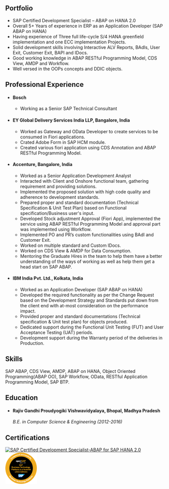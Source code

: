 ## Portfolio

* SAP Certified Development Specialist – ABAP on HANA 2.0
* Overall 5+ Years of experience in ERP as an Application Developer (SAP ABAP on HANA)
* Having experience of Three full life-cycle S/4 HANA greenfield implementation and one ECC implementation
  Projects.
* Solid development skills involving Interactive ALV Reports, BAdIs, User Exit, Customer Exit, BAPI and
  IDocs.
* Good working knowledge in ABAP RESTful Programming Model, CDS View, AMDP and Workflow.
* Well versed in the OOPs concepts and DDIC objects.

## Professional Experience

* #### Bosch
  - Working as a Senior SAP Technical Consultant

* #### EY Global Delivery Services India LLP, Bangalore, India
  - Worked as Gateway and OData Developer to create services to be consumed in Fiori applications.
  - Crated Adobe Form in SAP HCM module.
  - Created various fiori application using CDS Annotation and ABAP RESTful Programming Model.

* #### Accenture, Bangalore, India
  - Worked as a Senior Application Development Analyst
  - Interacted with Client and Onshore functional team, gathering requirement and providing solutions.
  - Implemented the proposed solution with high code quality and adherence to development standards.
  - Prepared proper and standard documentation (Technical Specification & Unit Test Plan) based on
    Functional specification/Business user's input.
  - Developed Stock adjustment Approval (Fiori App), implemented the service using ABAP RESTful
    Programming Model and approval part was implemented using Workflow.
  - Implemented PO and PR’s custom functionalities using BAdI and Customer Exit.
  - Worked on multiple standard and Custom IDocs.
  - Worked on CDS View & AMDP for Data Consumption.
  - Mentoring the Graduate Hires in the team to help them have a better understanding of the ways of
    working as well as help them get a head start on SAP ABAP.

* #### IBM India Pvt. Ltd., Kolkata, India
  - Worked as an Application Developer (SAP ABAP on HANA)
  - Developed the required functionality as per the Change Request based on the Development Strategy
    and Standards put down from the client end with at-most consideration on the performance impact.
  - Provided proper and standard documentations (Technical specification & Unit test plan) for objects
    produced.
  - Dedicated support during the Functional Unit Testing (FUT) and User Acceptance Testing (UAT)
    periods.
  - Development support during the Warranty period of the deliveries in Production.


## Skills
SAP ABAP, CDS View, AMDP, ABAP on HANA, Object Oriented Programming(ABAP OO), SAP Workflow, OData, RESTful Application Programming Model, SAP BTP.


## Education

* #### Rajiv Gandhi Proudyogiki Vishwavidyalaya, Bhopal, Madhya Pradesh

   *B.E. in Computer Science & Engineering (2012-2016)* 


## Certifications
 <p align='left'>
    <a href="https://www.credly.com/badges/f59e36c4-9f15-4fe9-b63d-f374e613c1b3">
      <img src="https://images.credly.com/size/680x680/images/60e6a251-6597-49c9-a349-6b24c981e1b9/E_HANAAW_16.png" alt="SAP Certified Development Specialist-ABAP for SAP HANA            2.0" target="_blank" width="100" height="100">
    </a>
    <a href="https://open.sap.com/verify/xusek-bokef-mecyd-gacof-dugot">
      <img src="img/btp1_open_badge.png" alt=" SAP Business Technology Platform in a Nutshell" target="_blank" width="100" height="100">
    </a>
 </p>

